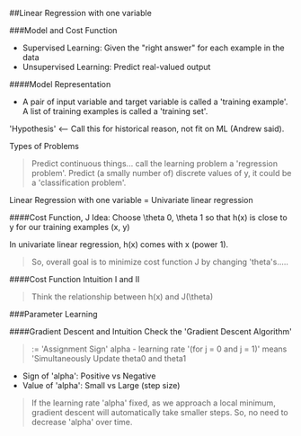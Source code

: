 ##Linear Regression with one variable


###Model and Cost Function
- Supervised Learning: Given the "right answer" for each example in the data
- Unsupervised Learning: Predict real-valued output


####Model Representation
- A pair of input variable and target variable is called a 'training example'. A list of training examples is called a 'training set'.

'Hypothesis' <-- Call this for historical reason, not fit on ML (Andrew said).

Types of Problems
>Predict continuous things... call the learning problem a 'regression problem'.
>Predict (a smally number of) discrete values of y, it could be a 'classification problem'.

Linear Regression with one variable = Univariate linear regression

####Cost Function, J
Idea: Choose \theta 0, \theta 1 so that h(x) is close to y for our training examples (x, y)

In univariate linear regression, h(x) comes with x (power 1).

>So, overall goal is to minimize cost function J by changing 'theta's.....

####Cost Function Intuition I and II
>Think the relationship between h(x) and J(\theta)


###Parameter Learning

####Gradient Descent and Intuition
Check the 'Gradient Descent Algorithm'
>:= 'Assignment Sign'
>alpha - learning rate
>'(for j = 0 and j = 1)' means 'Simultaneously Update theta0 and theta1

- Sign of 'alpha': Positive vs Negative
- Value of 'alpha': Small vs Large (step size)

>If the learning rate 'alpha' fixed, as we approach a local minimum, gradient descent will automatically take smaller steps. So, no need to decrease 'alpha' over time.
